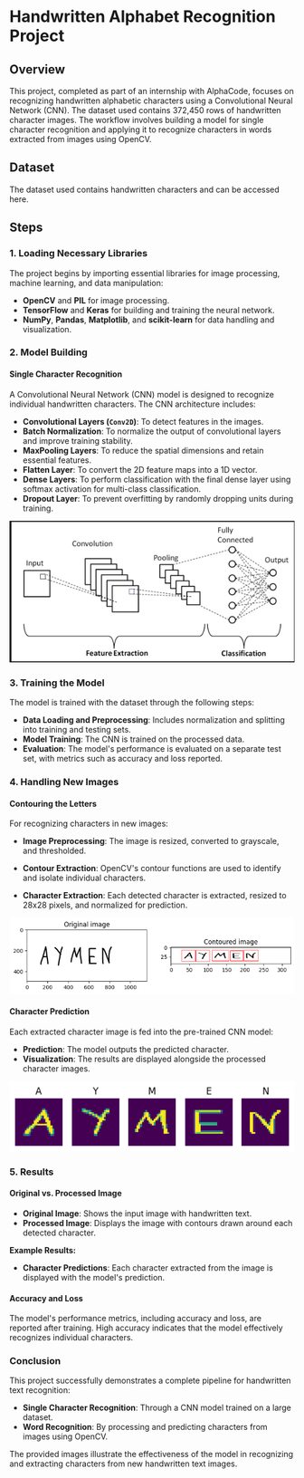 # Handwritten Alphabet Recognition Project

## Overview

This project, completed as part of an internship with AlphaCode, focuses on recognizing handwritten alphabetic characters using a Convolutional Neural Network (CNN). The dataset used contains 372,450 rows of handwritten character images. The workflow involves building a model for single character recognition and applying it to recognize characters in words extracted from images using OpenCV.

## Dataset

The dataset used contains handwritten characters and can be accessed here.

## Steps

### 1. Loading Necessary Libraries

The project begins by importing essential libraries for image processing, machine learning, and data manipulation:

- **OpenCV** and **PIL** for image processing.
- **TensorFlow** and **Keras** for building and training the neural network.
- **NumPy**, **Pandas**, **Matplotlib**, and **scikit-learn** for data handling and visualization.

### 2. Model Building

#### Single Character Recognition

A Convolutional Neural Network (CNN) model is designed to recognize individual handwritten characters. The CNN architecture includes:

- **Convolutional Layers (`Conv2D`)**: To detect features in the images.
- **Batch Normalization**: To normalize the output of convolutional layers and improve training stability.
- **MaxPooling Layers**: To reduce the spatial dimensions and retain essential features.
- **Flatten Layer**: To convert the 2D feature maps into a 1D vector.
- **Dense Layers**: To perform classification with the final dense layer using softmax activation for multi-class classification.
- **Dropout Layer**: To prevent overfitting by randomly dropping units during training.

![CNN model](cnn.png)

### 3. Training the Model

The model is trained with the dataset through the following steps:

- **Data Loading and Preprocessing**: Includes normalization and splitting into training and testing sets.
- **Model Training**: The CNN is trained on the processed data.
- **Evaluation**: The model's performance is evaluated on a separate test set, with metrics such as accuracy and loss reported.

### 4. Handling New Images

#### Contouring the Letters

For recognizing characters in new images:

- **Image Preprocessing**: The image is resized, converted to grayscale, and thresholded.

- **Contour Extraction**: OpenCV's contour functions are used to identify and isolate individual characters.
- **Character Extraction**: Each detected character is extracted, resized to 28x28 pixels, and normalized for prediction.

![Contouring the characters](output.png)

#### Character Prediction

Each extracted character image is fed into the pre-trained CNN model:

- **Prediction**: The model outputs the predicted character.
- **Visualization**: The results are displayed alongside the processed character images.

![Character predictions](output1.png)

### 5. Results

#### Original vs. Processed Image

- **Original Image**: Shows the input image with handwritten text.
- **Processed Image**: Displays the image with contours drawn around each detected character.

**Example Results:**

- **Character Predictions**: Each character extracted from the image is displayed with the model's prediction.
#### Accuracy and Loss

The model's performance metrics, including accuracy and loss, are reported after training. High accuracy indicates that the model effectively recognizes individual characters.

### Conclusion

This project successfully demonstrates a complete pipeline for handwritten text recognition:

- **Single Character Recognition**: Through a CNN model trained on a large dataset.
- **Word Recognition**: By processing and predicting characters from images using OpenCV.

The provided images illustrate the effectiveness of the model in recognizing and extracting characters from new handwritten text images.